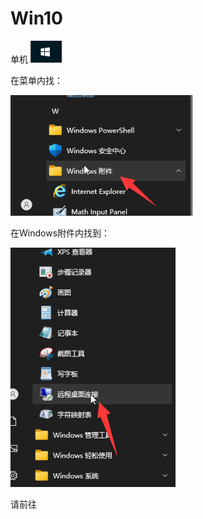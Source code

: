 # Win10

单机 ![](<../../.gitbook/assets/image (1).png>)

在菜单内找：

![](<../../.gitbook/assets/image (3).png>)

在Windows附件内找到：

![](<../../.gitbook/assets/image (4).png>)

请前往

